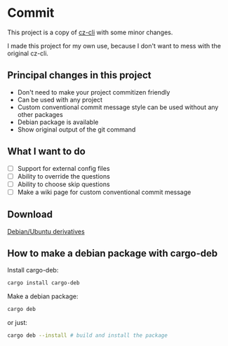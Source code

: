 # Commit

This project is a copy of [cz-cli](https://github.com/commitizen/cz-cli) with some minor changes.

I made this project for my own use, because I don't want to mess with the original cz-cli.

## Principal changes in this project

- Don't need to make your project commitizen friendly
- Can be used with any project
- Custom conventional commit message style can be used without any other packages
- Debian package is available
- Show original output of the git command

## What I want to do

- [ ] Support for external config files
- [ ] Ability to override the questions
- [ ] Ability to choose skip questions
- [ ] Make a wiki page for custom conventional commit message

## Download

[Debian/Ubuntu derivatives](https://github.com/alt-art/commit/releases/download/0.1.0/commit_0.1.0_amd64.deb)

## How to make a debian package with cargo-deb

Install cargo-deb:

```bash
cargo install cargo-deb
```

Make a debian package:

```bash
cargo deb
```

or just:

```bash
cargo deb --install # build and install the package
```
